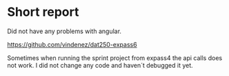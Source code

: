 # Short report

Did not have any problems with angular.

https://github.com/vindenez/dat250-expass6

Sometimes when running the sprint project from expass4
the api calls does not work. I did not change any code and haven´t debugged it yet.
